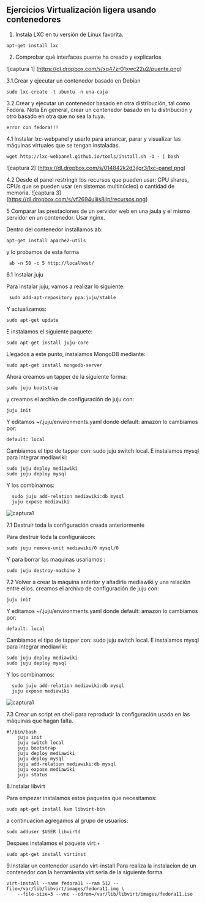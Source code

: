 Ejercicios Virtualización ligera usando contenedores
--------------------------------------------------------------------------------------------

1. Instala LXC en tu versión de Linux favorita.

```
apt-get install lxc
```

2. Comprobar qué interfaces puente ha creado y explicarlos

![captura 1] (https://dl.dropbox.com/s/xq47zr01xwc22u2/puente.png)


3.1.Crear y ejecutar un contenedor basado en Debian
```
sudo lxc-create -t ubuntu -n una-caja
```
3.2.Crear y ejecutar un contenedor basado en otra distribución, tal como Fedora. Nota En general, crear un contenedor basado en tu distribución y otro basado en otra que no sea la tuya.

```
error con fedora!!!
```
4.1 Instalar lxc-webpanel y usarlo para arrancar, parar y visualizar las máquinas virtuales que se tengan instaladas.
```
wget http://lxc-webpanel.github.io/tools/install.sh -O - | bash

```
![captura 2] (https://dl.dropbox.com/s/014842k2d3jlgr3/lxc-panel.png)

4.2 Desde el panel restringir los recursos que pueden usar: CPU shares, CPUs que se pueden usar (en sistemas multinúcleo) o cantidad de memoria.
![captura 3] (https://dl.dropbox.com/s/vf2694uliis8ilp/recursos.png)

5 Comparar las prestaciones de un servidor web en una jaula y el mismo servidor en un contenedor. Usar nginx.

Dentro del contenedor installamos ab:
```
apt-get install apache2-utils
```
y lo probamos de esta forma

```
 ab -n 50 -c 5 http://localhost/
```

6.1 Instalar juju

Para instalar juju, vamos a realizar lo siguiente:
```
 sudo add-apt-repository ppa:juju/stable
```
Y actualizamos:
```
sudo apt-get update
```
E instalamos el siguiente paquete:
```
sudo apt-get install juju-core
```
Llegados a este punto, instalamos MongoDB mediante:
```
sudo apt-get install mongodb-server
```
Ahora creamos un tapper de la siguiente forma:
```
sudo juju bootstrap
```
y creamos el archivo de configuración de juju con:
```
juju init
```
Y editamos ~/.juju/environments.yaml donde default: amazon lo cambiamos por:
```
default: local
```
Cambiamos el tipo de tapper con: sudo juju switch local. E instalamos mysql para integrar mediawiki:
```
sudo juju deploy mediawiki
sudo juju deploy mysql
```
Y los combinamos:
```
  sudo juju add-relation mediawiki:db mysql
  juju expose mediawiki 
```
![captura1](https://dl.dropbox.com/s/280hchbbeizkrq2/juju.png)


7.1 Destruir toda la configuración creada anteriormente

Para destruir toda la configuraicon:
```
sudo juju remove-unit mediawiki/0 mysql/0
```
Y para borrar las maquinas usariamos :
```
sudo juju destroy-machine 2
```

7.2 Volver a crear la máquina anterior y añadirle mediawiki y una relación entre ellos.
creamos el archivo de configuración de juju con:
```
juju init
```
Y editamos ~/.juju/environments.yaml donde default: amazon lo cambiamos por:
```
default: local
```
Cambiamos el tipo de tapper con: sudo juju switch local. E instalamos mysql para integrar mediawiki:
```
sudo juju deploy mediawiki
sudo juju deploy mysql
```
Y los combinamos:
```
  sudo juju add-relation mediawiki:db mysql
  juju expose mediawiki 
```
![captura1](https://dl.dropbox.com/s/280hchbbeizkrq2/juju.png)


7.3 Crear un script en shell para reproducir la configuración usada en las máquinas que hagan falta.
```
#!/bin/bash
    juju init
    juju switch local 
    juju bootstrap 
    juju deploy mediawiki
    juju deploy mysql 
    juju add-relation mediawiki:db mysql 
    juju expose mediawiki 
    juju status 
```
8.Instalar libvirt

Para empezar instalamos estos paquetes que necesitamos:
```
sudo apt-get install kvm libvirt-bin
```
a continuacion agregamos al grupo de usuarios:
```
sudo adduser $USER libvirtd
```
Despues instalamos el paquete virt:+
```
sudo apt-get install virtinst
```

9.Instalar un contenedor usando virt-install
Para realiza la instalacion de un contenedor con la herramienta virt seria de la siguiente forma.
```
virt-install --name fedora11 --ram 512 --file=/var/lib/libvirt/images/fedora11.img \
	--file-size=3 --vnc --cdrom=/var/lib/libvirt/images/fedora11.iso
```


